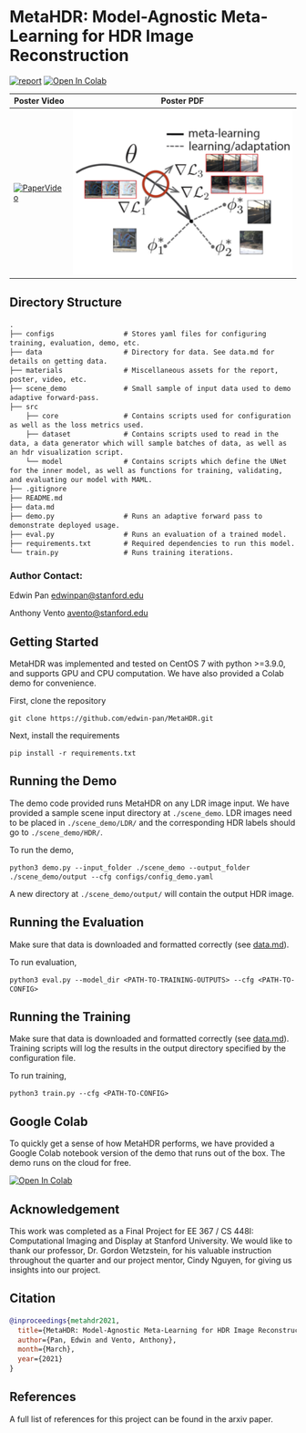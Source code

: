 # MetaHDR: Model-Agnostic Meta-Learning for HDR Image Reconstruction
[![report](https://img.shields.io/badge/arxiv-report-red)](https://arxiv.org/abs/2103.12545) [![Open In Colab](https://colab.research.google.com/assets/colab-badge.svg)](https://colab.research.google.com/drive/1WeyrYHh2BvRraUz9Xorr99Iy8CGM6_aM?usp=sharing)

| Poster Video                                                                                                | Poster PDF                                                                                                |
|------------------------------------------------------------------------------------------------------------|--------------------------------------------------------------------------------------------------------------------|
| [![PaperVideo](https://img.youtube.com/vi/RvQIZ7aNOc0/0.jpg)](https://www.youtube.com/watch?v=RvQIZ7aNOc0) | [![PosterPDF](./materials/Mini-Meta-Figure.png)](https://drive.google.com/file/d/1g1XR3ZRRs6CCAxeiSVdE6fcffyXVxdOh/view?usp=sharing) |

## Directory Structure
    .
    ├── configs                 # Stores yaml files for configuring training, evaluation, demo, etc.
    ├── data                    # Directory for data. See data.md for details on getting data.
    ├── materials               # Miscellaneous assets for the report, poster, video, etc.
    ├── scene_demo              # Small sample of input data used to demo adaptive forward-pass.
    ├── src                     
        ├── core                # Contains scripts used for configuration as well as the loss metrics used.
        ├── dataset             # Contains scripts used to read in the data, a data generator which will sample batches of data, as well as an hdr visualization script.
        └── model               # Contains scripts which define the UNet for the inner model, as well as functions for training, validating, and evaluating our model with MAML.
    ├── .gitignore
    ├── README.md
    ├── data.md
    ├── demo.py                 # Runs an adaptive forward pass to demonstrate deployed usage.
    ├── eval.py                 # Runs an evaluation of a trained model.
    ├── requirements.txt        # Required dependencies to run this model.
    └── train.py                # Runs training iterations.

### Author Contact:
Edwin Pan <edwinpan@stanford.edu>

Anthony Vento <avento@stanford.edu>

## Getting Started
MetaHDR was implemented and tested on CentOS 7 with python >=3.9.0, and supports GPU and CPU computation. We have also provided a Colab demo for convenience.

First, clone the repository

```
git clone https://github.com/edwin-pan/MetaHDR.git
```

Next, install the requirements

```
pip install -r requirements.txt
```

## Running the Demo
The demo code provided runs MetaHDR on any LDR image input. We have provided a sample scene input directory at `./scene_demo`. LDR images need to be placed in `./scene_demo/LDR/` and the corresponding HDR labels should go to `./scene_demo/HDR/`. 

To run the demo,

```
python3 demo.py --input_folder ./scene_demo --output_folder ./scene_demo/output --cfg configs/config_demo.yaml
```

A new directory at `./scene_demo/output/` will contain the output HDR image.


## Running the Evaluation
Make sure that data is downloaded and formatted correctly (see [data.md](data.md)). 

To run evaluation,

```
python3 eval.py --model_dir <PATH-TO-TRAINING-OUTPUTS> --cfg <PATH-TO-CONFIG>
```

## Running the Training
Make sure that data is downloaded and formatted correctly (see [data.md](data.md)). Training scripts will log the results in the output directory specified by the configuration file.

To run training,

```
python3 train.py --cfg <PATH-TO-CONFIG>
```


## Google Colab
To quickly get a sense of how MetaHDR performs, we have provided a Google Colab notebook version of the demo that runs out of the box. The demo runs on the cloud for free.

[![Open In Colab](https://colab.research.google.com/assets/colab-badge.svg)](https://colab.research.google.com/drive/1WeyrYHh2BvRraUz9Xorr99Iy8CGM6_aM?usp=sharing)


## Acknowledgement
This work was completed as a Final Project for EE 367 / CS 448I: Computational Imaging and Display at Stanford University. We would like to thank our professor, Dr. Gordon Wetzstein, for his valuable instruction throughout the quarter and our project mentor, Cindy Nguyen, for giving us insights into our project.


## Citation
```bibtex
@inproceedings{metahdr2021,
  title={MetaHDR: Model-Agnostic Meta-Learning for HDR Image Reconstruction},
  author={Pan, Edwin and Vento, Anthony},
  month={March},
  year={2021}
}
```

## References
A full list of references for this project can be found in the arxiv paper. 